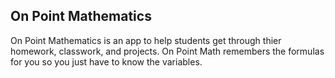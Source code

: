 ## On Point Mathematics

On Point Mathematics is an app to help students get through thier homework, classwork, and projects. On Point Math remembers the formulas
for you so you just have to know the variables.
